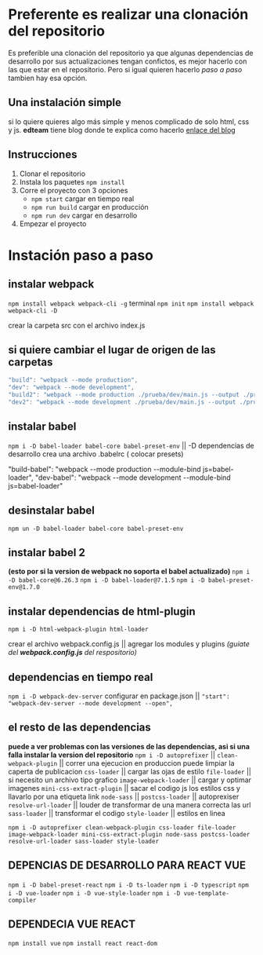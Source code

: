 # Preferente es realizar una clonación del repositorio
Es preferible una clonación del repositorio ya que algunas dependencias de desarrollo por sus actualizaciones tengan confictos, es mejor hacerlo con las que estar en el repositorio.
Pero si igual quieren hacerlo *paso a paso* tambien hay esa opción.

## Una instalación simple
si lo quiere quieres algo más simple y menos complicado de solo html, css y js.
**edteam** tiene blog donde te explica como hacerlo [enlace del blog](https://ed.team/blog/introduccion-webpack-4)

## Instrucciones
 1. Clonar el repositorio
 2. Instala los paquetes `npm install`
 3. Corre el proyecto con 3 opciones
    * `npm start` cargar en tiempo real
    * `npm run build` cargar en producción
    * `npm run dev` cargar en desarrollo
 4. Empezar el proyecto


# Instación paso a paso
## instalar webpack
  `npm install webpack webpack-cli -g`
  terminal
    `npm init`
  `npm install webpack webpack-cli -D`

 crear la carpeta src con el archivo index.js


## si quiere cambiar el lugar de origen de las carpetas

```javascript
"build": "webpack --mode production",
"dev": "webpack --mode development",
"build2": "webpack --mode production ./prueba/dev/main.js --output ./prueba/public/script.js",
"dev2": "webpack --mode development ./prueba/dev/main.js --output ./prueba/public/script.js"
```

## instalar babel
`npm i -D babel-loader babel-core babel-preset-env` || -D dependencias de desarrollo
crea una archivo .babelrc ( colocar presets)

  "build-babel": "webpack --mode production --module-bind js=babel-loader",
  "dev-babel": "webpack --mode development --module-bind js=babel-loader"

## desinstalar babel
`npm un -D babel-loader babel-core babel-preset-env`

## instalar babel 2
**(esto por si la version de webpack no soporta el babel actualizado)**
`npm i -D babel-core@6.26.3`
`npm i -D babel-loader@7.1.5`
`npm i -D babel-preset-env@1.7.0`

## instalar dependencias de html-plugin
`npm i -D html-webpack-plugin html-loader`

crear el archivo webpack.config.js || agregar los modules y plugins
*(guiate del **webpack.config.js** del respositorio)*

## dependencias en tiempo real
`npm i -D webpack-dev-server`
configurar en package.json || `"start": "webpack-dev-server --mode development --open",`

## el resto de las dependencias
**puede a ver problemas con las versiones de las dependencias, asi si una falla instalar la version del repositorio**
`npm i -D autoprefixer` ||
`clean-webpack-plugin` || correr una ejecucion en produccion puede limpiar la caperta de publicacion
`css-loader` || cargar las ojas de estilo
`file-loader` || si necesito un archivo tipo grafico
`image-webpack-loader` || cargar y optimar imagenes
`mini-css-extract-plugin` || sacar el codigo js los estilos css y llavarlo por una etiqueta link
`node-sass` ||
`postcss-loader` || autoprexiser
`resolve-url-loader` || louder de transformar de una manera correcta las url
`sass-loader` || transformar el codigo
`style-loader` || estilos en linea


`npm i -D autoprefixer clean-webpack-plugin css-loader file-loader image-webpack-loader mini-css-extract-plugin node-sass postcss-loader resolve-url-loader sass-loader style-loader`


## DEPENCIAS DE DESARROLLO PARA REACT VUE
`npm i -D babel-preset-react`
`npm i -D ts-loader`
`npm i -D typescript`
`npm i -D vue-loader`
`npm i -D vue-style-loader`
`npm i -D vue-template-compiler`

## DEPENDECIA VUE REACT
`npm install vue`
`npm install react react-dom`
